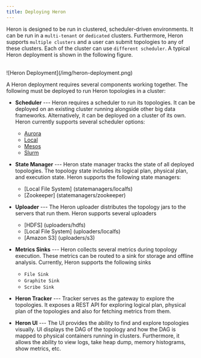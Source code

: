 ```yaml
---
title: Deploying Heron
---
```


Heron is designed to be run in clustered, scheduler-driven environments. It can
be run in a `multi-tenant` or `dedicated` clusters. Furthermore, Heron supports 
`multiple clusters` and a user can submit topologies to any of these clusters. Each
of the cluster can use `different scheduler`. A typical Heron deployment is shown 
in the following figure.

<br />
![Heron Deployment](/img/heron-deployment.png)
<br/>

A Heron deployment requires several components working together. The following must
be deployed to run Heron topologies in a cluster:

* **Scheduler** --- Heron requires a scheduler to run its topologies. It can 
be deployed on an existing cluster running alongside other big data frameworks. 
Alternatively, it can be deployed on a cluster of its own. Heron currently 
supports several scheduler options:
  * [Aurora](schedulers/aurora)
  * [Local](schedulers/local)
  * [Mesos](schedulers/mesos)
  * [Slurm](schedulers/slurm)

* **State Manager** --- Heron state manager tracks the state of all deployed
topologies. The topology state includes its logical plan, 
physical plan, and execution state. Heron supports the following state managers:
  * [Local File System] (statemanagers/localfs)
  * [Zookeeper] (statemanagers/zookeeper) 

* **Uploader** --- The Heron uploader distributes the topology jars to the 
servers that run them. Heron supports several uploaders 
  * [HDFS] (uploaders/hdfs)
  * [Local File System] (uploaders/localfs)
  * [Amazon S3] (uploaders/s3)

* **Metrics Sinks** --- Heron collects several metrics during topology execution.
These metrics can be routed to a sink for storage and offline analysis.
Currently, Heron supports the following sinks

  * `File Sink`
  * `Graphite Sink`
  * `Scribe Sink`

* **Heron Tracker** --- Tracker serves as the gateway to explore the topologies.
It exposes a REST API for exploring logical plan, physical plan of the topologies and
also for fetching metrics from them.

* **Heron UI** --- The UI provides the ability to find and explore topologies visually.
UI displays the DAG of the topology and how the DAG is mapped to physical containers 
running in clusters. Furthermore, it allows the ability to view logs, take heap dump, memory 
histograms, show metrics, etc. 
